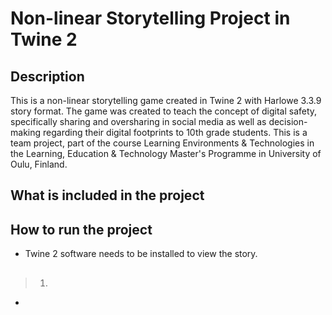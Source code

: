 # Non-linear Storytelling Project in Twine 2

## Description

This is a non-linear storytelling game created in Twine 2 with Harlowe 3.3.9 story format.
The game was created to teach the concept of digital safety, specifically sharing and oversharing in social media as well as decision-making regarding their digital footprints to 10th grade students.
This is a team project, part of the course Learning Environments & Technologies in the Learning, Education & Technology Master's Programme in University of Oulu, Finland.


## What is included in the project


## How to run the project 

* Twine 2 software needs to be installed to view the story.

## 

> 1. 

* 